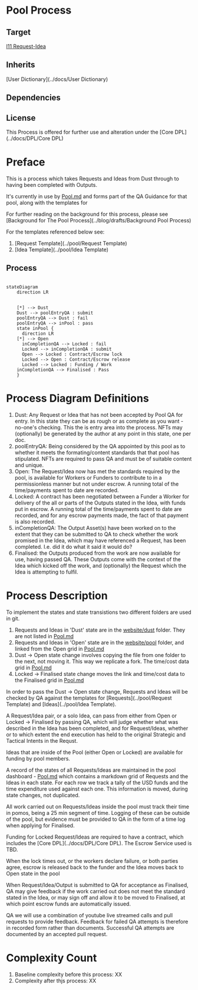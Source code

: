 # Pool Process

## Target

[I11 Request-Idea](../dust/Ideas/I11)

## Inherits

[User Dictionary](../docs/User Dictionary)

## Dependencies

## License

This Process is offered for further use and alteration under the [Core DPL](../docs/DPL/Core DPL)

# Preface

This is a process which takes Requests and Ideas from Dust through to having been completed with Outputs.

It's currently in use by [Pool.md](.) and forms part of the QA Guidance for that pool, along with the templates for

For further reading on the background for this process, please see [Background for The Pool Process](../blog/drafts/Background Pool Process)

For the templates referenced below see:

1. [Request Template](../pool/Request Template)
1. [Idea Template](../pool/Idea Template)

## Process

```mermaid

stateDiagram
    direction LR


    [*] --> Dust
    Dust --> poolEntryQA : submit
    poolEntryQA --> Dust : fail
    poolEntryQA --> inPool : pass
    state inPool {
      direction LR
    [*] --> Open
      inCompletionQA --> Locked : fail
      Locked --> inCompletionQA : submit
      Open --> Locked : Contract/Escrow lock
      Locked --> Open : Contract/Escrow release
      Locked --> Locked : Funding / Work
    inCompletionQA --> Finalised : Pass
    }

```

# Process Diagram Definitions

1. Dust: Any Request or Idea that has not been accepted by Pool QA for entry. In this state they can be as rough or as complete as you want - no-one's checking. This the is entry area into the process. NFTs may (optionally) be generated by the author at any point in this state, one per doc.
2. poolEntryQA: Being considered by the QA appointed by this pool as to whether it meets the formating/content standards that that pool has stipulated. NFTs are required to pass QA and must be of suitable content and unique.
3. Open: The Request/Idea now has met the standards required by the pool, is available for Workers or Funders to contribute to in a permissionless manner but not under escrow. A running total of the time/payments spent to date are recorded.
4. Locked: A contract has been negotiated between a Funder a Worker for delivery of the all or parts of the Outputs stated in the Idea, with funds put in escrow. A running total of the time/payments spent to date are recorded, and for any escrow payments made, the fact of that payment is also recorded.
5. inCompletionQA: The Output Asset(s) have been worked on to the extent that they can be submitted to QA to check whether the work promised in the Idea, which may have referenced a Request, has been completed. I.e. did it do what it said it would do?
6. Finalised: the Outputs produced from the work are now available for use, having passed QA. These Outputs come with the context of the Idea which kicked off the work, and (optionally) the Request which the Idea is attempting to fulfil.

# Process Description

To implement the states and state transistions two different folders are used in git.

1. Requests and Ideas in 'Dust' state are in the [website/dust](../dust) folder. They are not listed in [Pool.md](../pool)
2. Requests and Ideas in 'Open' state are in the [website/pool](.) folder, and linked from the Open grid in [Pool.md](.)
3. Dust -> Open state change involves copying the file from one folder to the next, not moving it. This way we replicate a fork. The time/cost data grid in [Pool.md](.)
4. Locked -> Finalised state change moves the link and time/cost data to the Finalised grid in [Pool.md](.)

In order to pass the Dust -> Open state change, Requests and Ideas will be checked by QA against the templates for [Requests](../pool/Request Template) and [Ideas](../pool/Idea Template).

A Request/Idea pair, or a solo Idea, can pass from either from Open or Locked -> Finalised by passing QA, which will judge whether what was described in the Idea has been completed, and for Request/Ideas, whether or to which extent the end execution has held to the original Strategic and Tactical Intents in the Requst.

Ideas that are inside of the Pool (either Open or Locked) are available for funding by pool members.

A record of the states of all Requests/Ideas are maintained in the pool dashboard - [Pool.md](.) which contains a markdown grid of Requests and the Ideas in each state. For each row we track a tally of the USD funds and the time expenditure used against each one. This information is moved, during state changes, not duplicated.

All work carried out on Requests/Ideas inside the pool must track their time in pomos, being a 25 min segment of time. Logging of these can be outside of the pool, but evidence must be provided to QA in the form of a time log when applying for Finalised.

Funding for Locked Request/Ideas are required to have a contract, which includes the [Core DPL](../docs/DPL/Core DPL). The Escrow Service used is TBD.

When the lock times out, or the workers declare failure, or both parties agree, escrow is released back to the funder and the Idea moves back to Open state in the pool

When Request/Idea/Output is submitted to QA for acceptance as Finalised, QA may give feedback if the work carried out does not meet the standard stated in the Idea, or may sign off and allow it to be moved to Finalised, at which point escrow funds are automatically issued.

QA we will use a combination of youtube live streamed calls and pull requests to provide feedback. Feedback for failed QA attempts is therefore in recorded form rather than documents. Successful QA attempts are documented by an accepted pull request.

# Complexity Count

1. Baseline complexity before this process: XX
2. Complexity after thjs process: XX
